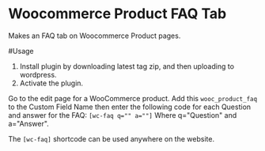 Woocommerce Product FAQ Tab
===========================

Makes an FAQ tab on Woocommerce Product pages.

#Usage
1. Install plugin by downloading latest tag zip, and then uploading to wordpress.
2. Activate the plugin.

Go to the edit page for a WooCommerce product. Add this ```wooc_product_faq``` to the Custom Field Name then enter the following code for each Question and answer for the FAQ:
```[wc-faq q="" a=""]```
Where q="Question" and a="Answer".

The ```[wc-faq]``` shortcode can be used anywhere on the website.

